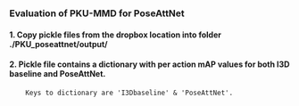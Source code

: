 ### Evaluation of PKU-MMD for PoseAttNet

#### 1. Copy pickle files from the dropbox location into folder ./PKU_poseattnet/output/
#### 2. Pickle file contains a dictionary with per action mAP values for both I3D baseline and PoseAttNet.
        Keys to dictionary are 'I3Dbaseline' & 'PoseAttNet'.

